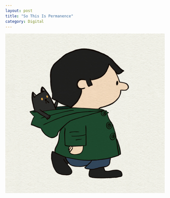 ```yaml
---
layout: post
title: "So This Is Permanence"
category: Digital
---
```


![So This Is Permanence](/images/up/art/digital/sothisispermanence.jpeg)